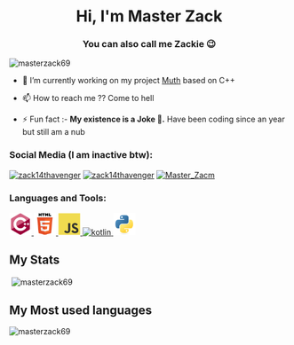 <h1 align="center">Hi, I'm Master Zack</h1>
<h3 align="center">You can also call me Zackie 😉</h3>

<p align="left"> <img src="https://komarev.com/ghpvc/?username=masterzack69&label=Profile%20views&color=0e75b6&style=flat" alt="masterzack69" /> </p>

- 🔭 I’m currently working on my project [Muth](https://github.com/MasterZack69/Muth) based on C++ 

- 📫 How to reach me ?? Come to hell 

- ⚡ Fun fact :- **My existence is a Joke 🙂.** Have been coding since an year but still am a nub

<h3 align="left">Social Media (I am inactive btw):</h3>
<p align="left">
<a href="https://twitter.com/zack14thavenger" target="blank"><img align="center" src="https://raw.githubusercontent.com/rahuldkjain/github-profile-readme-generator/master/src/images/icons/Social/twitter.svg" alt="zack14thavenger" height="30" width="40" /></a>
<a href="https://instagram.com/zack14thavenger" target="blank"><img align="center" src="https://raw.githubusercontent.com/rahuldkjain/github-profile-readme-generator/master/src/images/icons/Social/instagram.svg" alt="zack14thavenger" height="30" width="40" /></a>
<a href="https://www.reddit.com/user/Master_Zack" target="blank"><img align="center" src="https://raw.githubusercontent.com/rahuldkjain/github-profile-readme-generator/master/src/images/icons/Social/reddit.svg" alt="Master_Zacm" height ="30" width="40" /> </a>
</p>

<h3 align="left">Languages and Tools:</h3>
<p align="left"> <a href="https://www.w3schools.com/cpp/" target="_blank" rel="noreferrer"> <img src="https://raw.githubusercontent.com/devicons/devicon/master/icons/cplusplus/cplusplus-original.svg" alt="cplusplus" width="40" height="40"/> </a> <a href="https://www.w3.org/html/" target="_blank" rel="noreferrer"> <img src="https://raw.githubusercontent.com/devicons/devicon/master/icons/html5/html5-original-wordmark.svg" alt="html5" width="40" height="40"/> </a> <a href="https://developer.mozilla.org/en-US/docs/Web/JavaScript" target="_blank" rel="noreferrer"> <img src="https://raw.githubusercontent.com/devicons/devicon/master/icons/javascript/javascript-original.svg" alt="javascript" width="40" height="40"/> </a> <a href="https://kotlinlang.org" target="_blank" rel="noreferrer"> <img src="https://www.vectorlogo.zone/logos/kotlinlang/kotlinlang-icon.svg" alt="kotlin" width="40" height="40"/> </a> <a href="https://www.python.org" target="_blank" rel="noreferrer"> <img src="https://raw.githubusercontent.com/devicons/devicon/master/icons/python/python-original.svg" alt="python" width="40" height="40"/> </a> </p>


<h2>My Stats</h2>
<p>&nbsp;<img align="center" src="https://github-readme-stats.vercel.app/api?username=masterzack69&show_icons=true&locale=en" alt="masterzack69" /></p>

<h2> My Most used languages </h2>
<p><img align="left" src="https://github-readme-stats.vercel.app/api/top-langs?username=masterzack69&show_icons=true&locale=en&layout=compact" alt="masterzack69" /></p>
<br>





